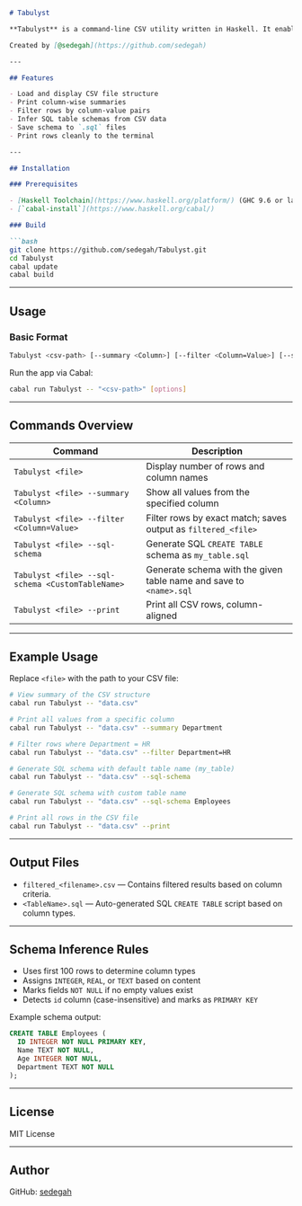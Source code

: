 ````markdown
# Tabulyst

**Tabulyst** is a command-line CSV utility written in Haskell. It enables users to explore, summarize, filter, generate SQL schemas, and print CSV data directly from the terminal.

Created by [@sedegah](https://github.com/sedegah)

---

## Features

- Load and display CSV file structure
- Print column-wise summaries
- Filter rows by column-value pairs
- Infer SQL table schemas from CSV data
- Save schema to `.sql` files
- Print rows cleanly to the terminal

---

## Installation

### Prerequisites

- [Haskell Toolchain](https://www.haskell.org/platform/) (GHC 9.6 or later)
- [`cabal-install`](https://www.haskell.org/cabal/)

### Build

```bash
git clone https://github.com/sedegah/Tabulyst.git
cd Tabulyst
cabal update
cabal build
````

---

## Usage

### Basic Format

```bash
Tabulyst <csv-path> [--summary <Column>] [--filter <Column=Value>] [--sql-schema [TableName]] [--print]
```

Run the app via Cabal:

```bash
cabal run Tabulyst -- "<csv-path>" [options]
```

---

## Commands Overview

| Command                                          | Description                                                        |
| ------------------------------------------------ | ------------------------------------------------------------------ |
| `Tabulyst <file>`                                | Display number of rows and column names                            |
| `Tabulyst <file> --summary <Column>`             | Show all values from the specified column                          |
| `Tabulyst <file> --filter <Column=Value>`        | Filter rows by exact match; saves output as `filtered_<file>`      |
| `Tabulyst <file> --sql-schema`                   | Generate SQL `CREATE TABLE` schema as `my_table.sql`               |
| `Tabulyst <file> --sql-schema <CustomTableName>` | Generate schema with the given table name and save to `<name>.sql` |
| `Tabulyst <file> --print`                        | Print all CSV rows, column-aligned                                 |

---

## Example Usage

Replace `<file>` with the path to your CSV file:

```bash
# View summary of the CSV structure
cabal run Tabulyst -- "data.csv"

# Print all values from a specific column
cabal run Tabulyst -- "data.csv" --summary Department

# Filter rows where Department = HR
cabal run Tabulyst -- "data.csv" --filter Department=HR

# Generate SQL schema with default table name (my_table)
cabal run Tabulyst -- "data.csv" --sql-schema

# Generate SQL schema with custom table name
cabal run Tabulyst -- "data.csv" --sql-schema Employees

# Print all rows in the CSV file
cabal run Tabulyst -- "data.csv" --print
```

---

## Output Files

* `filtered_<filename>.csv` — Contains filtered results based on column criteria.
* `<TableName>.sql` — Auto-generated SQL `CREATE TABLE` script based on column types.

---

## Schema Inference Rules

* Uses first 100 rows to determine column types
* Assigns `INTEGER`, `REAL`, or `TEXT` based on content
* Marks fields `NOT NULL` if no empty values exist
* Detects `id` column (case-insensitive) and marks as `PRIMARY KEY`

Example schema output:

```sql
CREATE TABLE Employees (
  ID INTEGER NOT NULL PRIMARY KEY,
  Name TEXT NOT NULL,
  Age INTEGER NOT NULL,
  Department TEXT NOT NULL
);
```

---

## License

MIT License

---

## Author

GitHub: [sedegah](https://github.com/sedegah)

